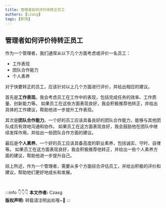 ```yaml
---
title: 管理者如何评价待转正员工
authors: [czasg]
tags: [职场]
---
```


<!--truncate-->

## 管理者如何评价待转正员工

作为一个管理者，我们通常从以下几个方面考虑或评价一名员工：

- 工作表现
- 团队合作能力
- 个人素养

对于快要转正的员工，应该针对以上几个方面进行评价，并给出相应的建议。

首先是**工作表现**。我会考虑员工在工作中的表现，包括完成任务的效率、工作质量、创新能力等。
如果员工在这些方面表现良好，我会积极推荐他转正，并给出具体的工作建议，帮助他进一步提升工作表现。

其次是**团队合作能力**。一个好的员工应该具备良好的团队合作能力，能够与其他团队成员有效地沟通和协作。
如果员工在这方面表现良好，我会鼓励他在团队中继续发挥作用，并给出一些团队合作方面的建议。

最后是**个人素养**。一个好的员工应该具备高度的职业素养，包括诚实、守时、自律等。
如果员工在这方面表现良好，我会积极推荐他转正，并给出一些个人素养方面的建议，帮助他进一步提升自己。

综上所述，作为一个管理者，需要从多个方面综合评估员工，并给出积极的评价和建议，帮助他们更好地成长和发展。


<br/>

:::info 👇👇👇
**本文作者:** Czasg    
**版权声明:** 转载请注明出处哦~👮‍
:::
